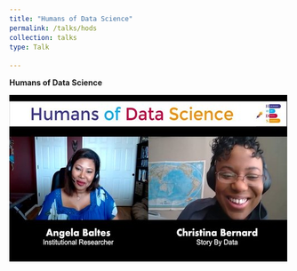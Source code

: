 ```yaml
---
title: "Humans of Data Science"
permalink: /talks/hods
collection: talks
type: Talk

---
```

**Humans of Data Science**

[![Humans of Data Science](https://github.com/angelabaltes/angelabaltes.github.io/blob/master/images/Humans%20of%20Data%20Science_500_300.png)](https://www.youtube.com/watch?v=irdpwyfJqPU")
